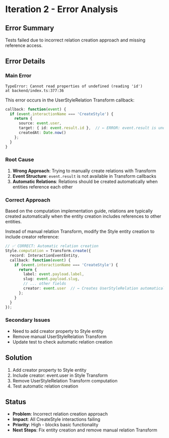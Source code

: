 # Iteration 2 - Error Analysis

## Error Summary
Tests failed due to incorrect relation creation approach and missing reference access.

## Error Details

### Main Error
```
TypeError: Cannot read properties of undefined (reading 'id')
at backend/index.ts:377:36
```

This error occurs in the UserStyleRelation Transform callback:
```typescript
callback: function(event) {
  if (event.interactionName === 'CreateStyle') {
    return {
      source: event.user,
      target: { id: event.result.id },  // ← ERROR: event.result is undefined
      createdAt: Date.now()
    };
  }
}
```

### Root Cause
1. **Wrong Approach**: Trying to manually create relations with Transform
2. **Event Structure**: `event.result` is not available in Transform callbacks
3. **Automatic Relations**: Relations should be created automatically when entities reference each other

### Correct Approach
Based on the computation implementation guide, relations are typically created automatically when the entity creation includes references to other entities.

Instead of manual relation Transform, modify the Style entity creation to include creator reference:

```typescript
// ✅ CORRECT: Automatic relation creation
Style.computation = Transform.create({
  record: InteractionEventEntity,
  callback: function(event) {
    if (event.interactionName === 'CreateStyle') {
      return {
        label: event.payload.label,
        slug: event.payload.slug,
        // ... other fields
        creator: event.user  // ← Creates UserStyleRelation automatically
      };
    }
  }
});
```

### Secondary Issues
- Need to add creator property to Style entity
- Remove manual UserStyleRelation Transform
- Update test to check automatic relation creation

## Solution
1. Add creator property to Style entity
2. Include creator: event.user in Style Transform
3. Remove UserStyleRelation Transform computation
4. Test automatic relation creation

## Status
- **Problem**: Incorrect relation creation approach
- **Impact**: All CreateStyle interactions failing
- **Priority**: High - blocks basic functionality
- **Next Steps**: Fix entity creation and remove manual relation Transform